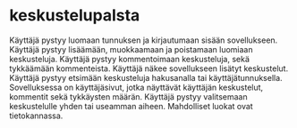 # keskustelupalsta

Käyttäjä pystyy luomaan tunnuksen ja kirjautumaan sisään sovellukseen.
Käyttäjä pystyy lisäämään, muokkaamaan ja poistamaan luomiaan keskusteluja.
Käyttäjä pystyy kommentoimaan keskusteluja, sekä tykkäämään kommenteista.
Käyttäjä näkee sovellukseen lisätyt keskustelut.
Käyttäjä pystyy etsimään keskusteluja hakusanalla tai käyttäjätunnuksella.
Sovelluksessa on käyttäjäsivut, jotka näyttävät käyttäjän keskustelut, kommentit sekä tykkäysten määrän.
Käyttäjä pystyy valitsemaan keskustelulle yhden tai useamman aiheen. Mahdolliset luokat ovat tietokannassa.
